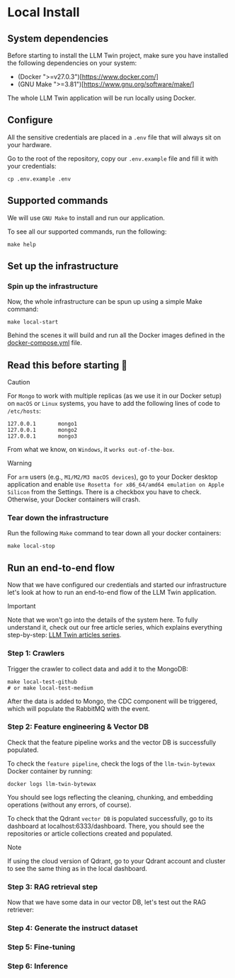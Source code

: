 # Local Install

## System dependencies

Before starting to install the LLM Twin project, make sure you have installed the following dependencies on your system:

- (Docker ">=v27.0.3")[https://www.docker.com/]
- (GNU Make ">=3.81")[https://www.gnu.org/software/make/]

The whole LLM Twin application will be run locally using Docker. 

## Configure

All the sensitive credentials are placed in a `.env` file that will always sit on your hardware.

Go to the root of the repository, copy our `.env.example` file and fill it with your credentials:
```shell
cp .env.example .env
```

## Supported commands

We will use `GNU Make` to install and run our application.

To see all our supported commands, run the following:
```shell
make help
```

## Set up the infrastructure

### Spin up the infrastructure

Now, the whole infrastructure can be spun up using a simple Make command:

```shell
make local-start
```

Behind the scenes it will build and run all the Docker images defined in the [docker-compose.yml](https://github.com/decodingml/llm-twin-course/blob/main/docker-compose.yml) file.

## Read this before starting 🚨 

> [!CAUTION]
> For `Mongo` to work with multiple replicas (as we use it in our Docker setup) on `macOS` or `Linux` systems, you have to add the following lines of code to `/etc/hosts`:
>
> ```
> 127.0.0.1       mongo1
> 127.0.0.1       mongo2 
> 127.0.0.1       mongo3
> ```
>
> From what we know, on `Windows`, it `works out-of-the-box`.

> [!WARNING]
> For `arm` users (e.g., `M1/M2/M3 macOS devices`), go to your Docker desktop application and enable `Use Rosetta for x86_64/amd64 emulation on Apple Silicon` from the Settings. There is a checkbox you have to check.
> Otherwise, your Docker containers will crash.

### Tear down the infrastructure

Run the following `Make` command to tear down all your docker containers:

```shell
make local-stop
```

## Run an end-to-end flow

Now that we have configured our credentials and started our infrastructure let's look at how to run an end-to-end flow of the LLM Twin application.

> [!IMPORTANT]
> Note that we won't go into the details of the system here. To fully understand it, check out our free article series, which explains everything step-by-step: [LLM Twin articles series](https://medium.com/decodingml/llm-twin-course/home).

### Step 1: Crawlers

Trigger the crawler to collect data and add it to the MongoDB:

```shell
make local-test-github
# or make local-test-medium
``` 

After the data is added to Mongo, the CDC component will be triggered, which will populate the RabbitMQ with the event.

### Step 2: Feature engineering & Vector DB

Check that the feature pipeline works and the vector DB is successfully populated.

To check the `feature pipeline`, check the logs of the `llm-twin-bytewax` Docker container by running:
```shell
docker logs llm-twin-bytewax
```
You should see logs reflecting the cleaning, chunking, and embedding operations (without any errors, of course).

To check that the Qdrant `vector DB` is populated successfully, go to its dashboard at localhost:6333/dashboard. There, you should see the repositories or article collections created and populated.

> [!NOTE]
> If using the cloud version of Qdrant, go to your Qdrant account and cluster to see the same thing as in the local dashboard.

### Step 3: RAG retrieval step

Now that we have some data in our vector DB, let's test out the RAG retriever:

### Step 4: Generate the instruct dataset


### Step 5: Fine-tuning


### Step 6: Inference



